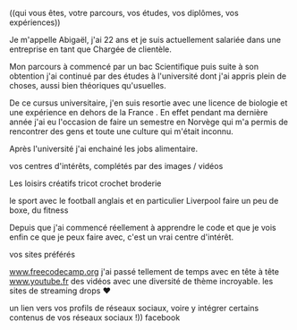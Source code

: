  <!DOCTYPE html>
 <html>
  <head>
    <!-- metadata elements -->
  </head>
  <body>
    <!-- page contents -->
 

<title> Qui je suis et pourquoi je veux devenir développeuse web ☺ </title>

((qui vous êtes, votre parcours, vos études, vos diplômes, vos expériences))

Je m'appelle Abigaël, j'ai 22 ans et je suis actuellement salariée dans une entreprise en tant que Chargée de clientèle.

Mon parcours à commencé par un bac Scientifique puis suite à son obtention j'ai continué par des études à l'université dont j'ai appris plein de choses, aussi bien théoriques qu'usuelles. 

De ce cursus universitaire, j'en suis resortie avec une licence de biologie et une expérience en dehors de la France .
En effet pendant ma dernière année j'ai eu l'occasion de faire un semestre en Norvège qui m'a permis de rencontrer des gens et toute une culture qui m'était inconnu.

Après l'université j'ai enchainé les jobs alimentaire.


vos centres d'intérêts, complétés par des images / vidéos

Les loisirs créatifs
tricot
crochet
broderie

le sport avec
le football anglais et en particulier Liverpool
faire un peu de boxe, du fitness

Depuis que j'ai commencé réellement à apprendre le code et que je vois enfin ce que je peux faire avec, c'est un vrai centre d'intérêt.



vos sites préférés

www.freecodecamp.org j'ai passé tellement de temps avec en tête à tête
www.youtube.fr des vidéos avec une diversité de thème incroyable. 
les sites de streaming
drops ♥



un lien vers vos profils de réseaux sociaux, voire y intégrer certains contenus de vos réseaux sociaux !))
facebook

 </body>
</html>
